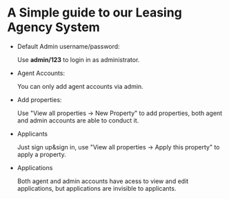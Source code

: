 # A Simple guide to our Leasing Agency System

* Default Admin username/password:

  Use **admin/123** to login in as administrator. 

* Agent Accounts:

  You can only add agent accounts via admin. 

* Add properties:

  Use "View all properties -> New Property" to add properties, both agent and admin accounts are able to conduct it.

* Applicants

  Just sign up&sign in, use "View all properties -> Apply this property" to apply a property.

* Applications

  Both agent and admin accounts have acess to view and edit applications, but applications are invisible to applicants.
